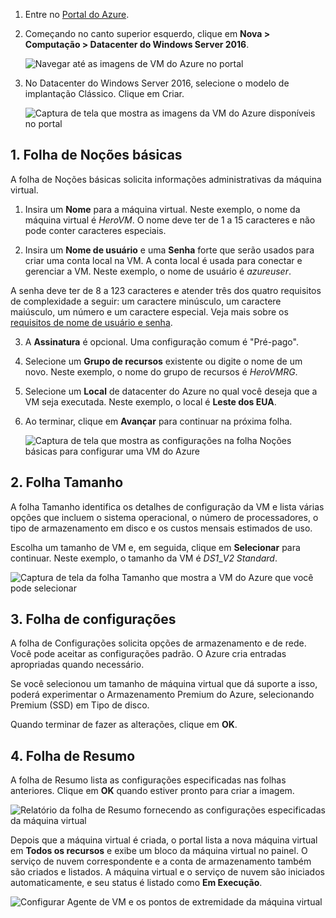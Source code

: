 1. Entre no [Portal do Azure](https://portal.azure.com).

2. Começando no canto superior esquerdo, clique em **Nova > Computação > Datacenter do Windows Server 2016**.

    ![Navegar até as imagens de VM do Azure no portal](./media/virtual-machines-common-portal-create-fqdn/marketplace-new.png)

3. No Datacenter do Windows Server 2016, selecione o modelo de implantação Clássico. Clique em Criar.

    ![Captura de tela que mostra as imagens da VM do Azure disponíveis no portal](./media/virtual-machines-common-portal-create-fqdn/deployment-classic-model.png)

## <a name="1-basics-blade"></a>1. Folha de Noções básicas

A folha de Noções básicas solicita informações administrativas da máquina virtual.

1. Insira um **Nome** para a máquina virtual. Neste exemplo, o nome da máquina virtual é _HeroVM_. O nome deve ter de 1 a 15 caracteres e não pode conter caracteres especiais.

2. Insira um **Nome de usuário** e uma **Senha** forte que serão usados para criar uma conta local na VM. A conta local é usada para conectar e gerenciar a VM. Neste exemplo, o nome de usuário é _azureuser_.

 A senha deve ter de 8 a 123 caracteres e atender três dos quatro requisitos de complexidade a seguir: um caractere minúsculo, um caractere maiúsculo, um número e um caractere especial. Veja mais sobre os [requisitos de nome de usuário e senha](../articles/virtual-machines/virtual-machines-windows-faq.md).

3. A **Assinatura** é opcional. Uma configuração comum é "Pré-pago".

4. Selecione um **Grupo de recursos** existente ou digite o nome de um novo. Neste exemplo, o nome do grupo de recursos é _HeroVMRG_.

5. Selecione um **Local** de datacenter do Azure no qual você deseja que a VM seja executada. Neste exemplo, o local é **Leste dos EUA**.

6. Ao terminar, clique em **Avançar** para continuar na próxima folha.

    ![Captura de tela que mostra as configurações na folha Noções básicas para configurar uma VM do Azure](./media/virtual-machines-common-portal-create-fqdn/basics-blade-classic.png)

## <a name="2-size-blade"></a>2. Folha Tamanho

A folha Tamanho identifica os detalhes de configuração da VM e lista várias opções que incluem o sistema operacional, o número de processadores, o tipo de armazenamento em disco e os custos mensais estimados de uso.  

Escolha um tamanho de VM e, em seguida, clique em **Selecionar** para continuar. Neste exemplo, o tamanho da VM é _DS1_\__V2 Standard_.

  ![Captura de tela da folha Tamanho que mostra a VM do Azure que você pode selecionar](./media/virtual-machines-common-portal-create-fqdn/vm-size-classic.png)


## <a name="3-settings-blade"></a>3. Folha de configurações

A folha de Configurações solicita opções de armazenamento e de rede. Você pode aceitar as configurações padrão. O Azure cria entradas apropriadas quando necessário.

Se você selecionou um tamanho de máquina virtual que dá suporte a isso, poderá experimentar o Armazenamento Premium do Azure, selecionando Premium (SSD) em Tipo de disco.

Quando terminar de fazer as alterações, clique em **OK**.

## <a name="4-summary-blade"></a>4. Folha de Resumo

A folha de Resumo lista as configurações especificadas nas folhas anteriores. Clique em **OK** quando estiver pronto para criar a imagem.

 ![Relatório da folha de Resumo fornecendo as configurações especificadas da máquina virtual](./media/virtual-machines-common-portal-create-fqdn/summary-blade-classic.png)

Depois que a máquina virtual é criada, o portal lista a nova máquina virtual em **Todos os recursos** e exibe um bloco da máquina virtual no painel. O serviço de nuvem correspondente e a conta de armazenamento também são criados e listados. A máquina virtual e o serviço de nuvem são iniciados automaticamente, e seu status é listado como **Em Execução**.

 ![Configurar Agente de VM e os pontos de extremidade da máquina virtual](./media/virtual-machines-common-portal-create-fqdn/portal-with-new-vm.png)
